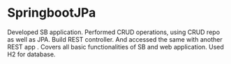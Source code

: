# SpringbootJPa
Developed SB application. Performed CRUD operations, using CRUD repo as well as JPA. Build REST controller. And accessed the same with another REST app . Covers all basic functionalities of SB and web application. Used H2 for database.

